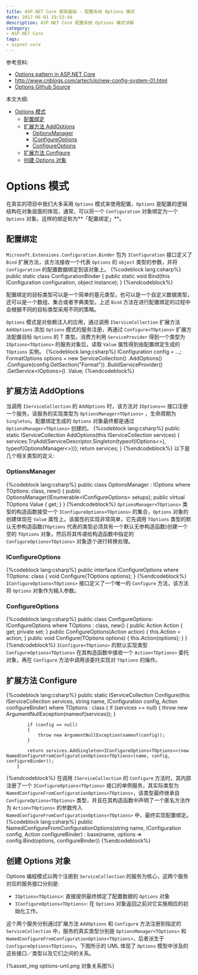```yaml
---
title: ASP.NET Core 框架基础 - 配置系统 Options 模式
date: 2017-06-01 19:53:44
description: ASP.NET Core 配置系统 Options 模式详解
category: 
- ASP.NET Core
tags: 
- aspnet-core
---
```


参考资料:
- [Options pattern in ASP.NET Core](https://docs.microsoft.com/en-us/aspnet/core/fundamentals/configuration/options?view=aspnetcore-2.1)
- http://www.cnblogs.com/artech/p/new-config-system-01.html
- [Options Github Source](https://github.com/aspnet/Options)

本文大纲: 
<!-- TOC -->
- [Options 模式](#options-%E6%A8%A1%E5%BC%8F)
    - [配置绑定](#%E9%85%8D%E7%BD%AE%E7%BB%91%E5%AE%9A)
    - [扩展方法 AddOptions](#%E6%89%A9%E5%B1%95%E6%96%B9%E6%B3%95-addoptions)
        - [OptionsManager<TOptions>](#optionsmanagertoptions)
        - [IConfigureOptions<in TOptions>](#iconfigureoptionsin-toptions)
        - [ConfigureOptions<TOptions>](#configureoptionstoptions)
    - [扩展方法 Configure](#%E6%89%A9%E5%B1%95%E6%96%B9%E6%B3%95-configure)
    - [创建 Options 对象](#%E5%88%9B%E5%BB%BA-options-%E5%AF%B9%E8%B1%A1)

<!-- /TOC -->

# Options 模式
在真实的项目中我们大多采用 `Options` 模式来使用配置，`Options` 是配置的逻辑结构在对象层面的体现，通常，可以将一个 `Configuration` 对象绑定为一个 `Options` 对象。这样的绑定称为**「配置绑定」**。

## 配置绑定

`Microsoft.Extensions.Configuration.Binder` 包为 `IConfiguration` 接口定义了 `Bind` 扩展方法，该方法接收一个代表 `Options` 的 `object` 类型的参数，并将 `Configuration` 的配置数据绑定到该对象上。
{%codeblock lang:csharp%}
public static class ConfigurationBinder
{
    public static void Bind(this IConfiguration configuration, object instance);
}
{%endcodeblock%}

配置绑定的目标类型可以是一个简单的基元类型，也可以是一个自定义数据类型，还可以是一个数组、集合或者字典类型。上述 `Bind` 方法在进行配置绑定的过程中会根据不同的目标类型采用不同的策略。

`Options` 模式是对依赖注入的应用，通过调用 `IServiceCollection` 扩展方法 `AddOptions` 添加 `Options` 模式的服务注册，再通过 `Configure<TOptions>` 扩展方法配置目标 `Options` 的 T 类型。消费方利用 `ServiceProvider` 得到一个类型为 `IOptions<TOptions>` 的服务对象后，读取 `Value` 属性得到由配置绑定生成的 `TOptions` 实例。
{%codeblock lang:csharp%}
IConfiguration config = ...;
FormatOptions options = new ServiceCollection()
    .AddOptions()
    .Configure<FormatOptions>(config.GetSection("Format"))
    .BuildServiceProvider()
    .GetService<IOptions<FormatOptions>>()
    .Value;
{%endcodeblock%}
## 扩展方法 AddOptions
当调用 `IServiceCollection` 的 `AddOptions` 时，该方法对 `IOptions<>` 接口注册一个服务，该服务的实现类型为 `OptionsManager<TOptions>` ，生命周期为 `Singleton`。配置绑定生成的 `Options` 对象最终都是通过 `OptionsManager<TOptions>` 创建的。
{%codeblock lang:csharp%}
public static IServiceCollection AddOptions(this IServiceCollection services)
{
    services.TryAdd(ServiceDescriptor.Singleton(typeof(IOptions<>), typeof(OptionsManager<>)));
    return services;
}
{%endcodeblock%}
以下是几个相关类型的定义:
### OptionsManager<TOptions>
{%codeblock lang:csharp%}
public class OptionsManager<TOptions> : IOptions<TOptions> where TOptions: class, new()
{
    public OptionsManager(IEnumerable<IConfigureOptions<TOptions>> setups);
    public virtual TOptions Value { get; }
}
{%endcodeblock%}
`OptionsManager<TOptions>` 类型的构造函数接受一个 `IConfigureOptions<TOptions>` 的集合，`Options` 对象的创建体现在 `Value` 属性上。该属性的实现非常简单，它先调用 `TOptions` 类型的默认无参构造函数(`TOptions` 代表的类型必须具有一个默认无参构造函数)创建一个空的 `TOptions` 对象，然后将其传递给构造函数中指定的`ConfigureOptions<TOptions>` 对象逐个进行转换处理。

### IConfigureOptions<in TOptions>
{%codeblock lang:csharp%}
public interface IConfigureOptions<in TOptions> where TOptions: class
{
    void Configure(TOptions options);
}
{%endcodeblock%}
`IConfigureOptions<TOptions>` 接口定义了一个唯一的 `Configure` 方法，该方法将 `Options` 对象作为输入参数。

### ConfigureOptions<TOptions>
{%codeblock lang:csharp%}
public class ConfigureOptions<TOptions>: IConfigureOptions<TOptions> where TOptions : class, new()
{
    public Action<TOptions> Action { get; private set; }
    public ConfigureOptions(Action<TOptions> action)
    {
        this.Action = action;
    }
    public void Configure(TOptions options)
    {
        this.Action(options);
    }
}
{%endcodeblock%}
`IConfigure<TOptions>` 的默认实现类型 `ConfigureOptions<TOptions>` 在其构造函数中接收一个 `Action<TOptions>` 委托对象，再在 `Configure` 方法中调用该委托实现对 `TOptions` 的操作。

## 扩展方法 Configure
{%codeblock lang:csharp%}
        public static IServiceCollection Configure<TOptions>(this IServiceCollection services, string name, IConfiguration config, Action<BinderOptions> configureBinder)
            where TOptions : class
        {
            if (services == null)
            {
                throw new ArgumentNullException(nameof(services));
            }

            if (config == null)
            {
                throw new ArgumentNullException(nameof(config));
            }

            return services.AddSingleton<IConfigureOptions<TOptions>>(new NamedConfigureFromConfigurationOptions<TOptions>(name, config, configureBinder));
        }
{%endcodeblock%}
在调用 `IServiceCollection` 的 `Configure` 方法时，其内部注册了一个 `IConfigureOptions<TOptions>` 接口的单例服务，其实际类型为 `NamedConfigureFromConfigurationOptions<TOptions>`，该类型最终继承自 `ConfigureOptions<TOptions>` 类型，并且在其构造函数中声明了一个匿名方法作为 `Action<TOptions>` 的参数传入 `NamedConfigureFromConfigurationOptions<TOptions>` 中，最终实现配置绑定。
{%codeblock lang:csharp%}
        public NamedConfigureFromConfigurationOptions(string name, IConfiguration config, Action<BinderOptions> configureBinder)
            : base(name, options => config.Bind(options, configureBinder))
{%endcodeblock%}

## 创建 Options 对象
Options 编程模式以两个注册到 `ServiceCollection` 的服务为核心，这两个服务对应的服务接口分别是: 
- `IOptions<TOptions>`: 直接提供最终绑定了配置数据的 `Options` 对象
- `IConfigureOptions<TOptions>`: 在 `Options` 对象返回之前对它实施相应的初始化工作。

这个两个服务分别通过扩展方法 `AddOptions` 和 `Configure` 方法注册到指定的 `ServiceCollection` 中，服务的真实类型分别是 `OptionsManager<TOptions>` 和 `NamedConfigureFromConfigurationOptions<TOptions>`，后者派生于 `ConfigureOptions<TOptions>`。下图所示的 UML 体现了 `Options` 模型中涉及的这些接口／类型以及它们之间的关系。

{%asset_img options-uml.png 对象关系图%}

